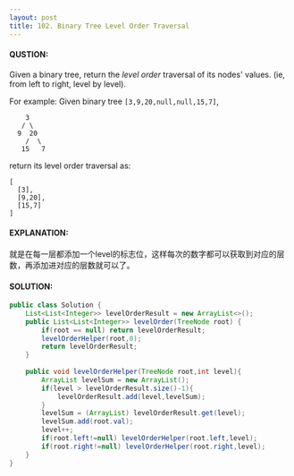 ```yaml
---
layout: post
title: 102. Binary Tree Level Order Traversal
---
```


#### QUSTION:

Given a binary tree, return the *level order* traversal of its nodes' values. (ie, from left to right, level by level).

For example:
Given binary tree `[3,9,20,null,null,15,7]`,

```
    3
   / \
  9  20
    /  \
   15   7

```

return its level order traversal as:

```
[
  [3],
  [9,20],
  [15,7]
]
```

#### EXPLANATION:

就是在每一层都添加一个level的标志位，这样每次的数字都可以获取到对应的层数，再添加进对应的层数就可以了。

#### SOLUTION:

```java
public class Solution {
    List<List<Integer>> levelOrderResult = new ArrayList<>();
    public List<List<Integer>> levelOrder(TreeNode root) {
        if(root == null) return levelOrderResult;
        levelOrderHelper(root,0);
        return levelOrderResult; 
    }
    
    public void levelOrderHelper(TreeNode root,int level){
        ArrayList levelSum = new ArrayList();
        if(level > levelOrderResult.size()-1){
            levelOrderResult.add(level,levelSum);
        }
        levelSum = (ArrayList) levelOrderResult.get(level);
        levelSum.add(root.val);
        level++;
        if(root.left!=null) levelOrderHelper(root.left,level);
        if(root.right!=null) levelOrderHelper(root.right,level);
    }
}
```

